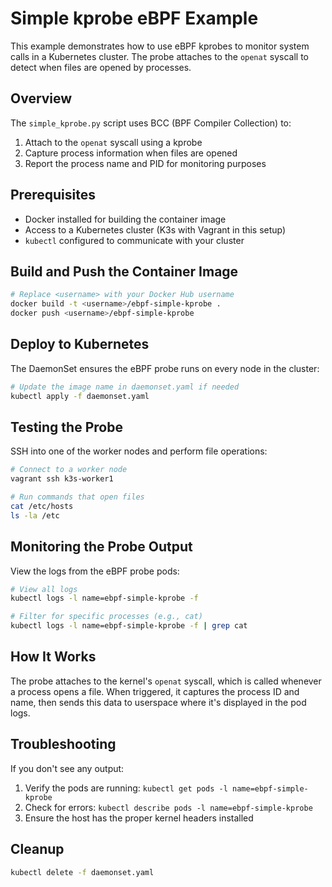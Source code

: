 # Simple kprobe eBPF Example

This example demonstrates how to use eBPF kprobes to monitor system calls in a Kubernetes cluster. The probe attaches to the `openat` syscall to detect when files are opened by processes.

## Overview

The `simple_kprobe.py` script uses BCC (BPF Compiler Collection) to:

1. Attach to the `openat` syscall using a kprobe
2. Capture process information when files are opened
3. Report the process name and PID for monitoring purposes

## Prerequisites

- Docker installed for building the container image
- Access to a Kubernetes cluster (K3s with Vagrant in this setup)
- `kubectl` configured to communicate with your cluster

## Build and Push the Container Image

```bash
# Replace <username> with your Docker Hub username
docker build -t <username>/ebpf-simple-kprobe .
docker push <username>/ebpf-simple-kprobe
```

## Deploy to Kubernetes

The DaemonSet ensures the eBPF probe runs on every node in the cluster:

```bash
# Update the image name in daemonset.yaml if needed
kubectl apply -f daemonset.yaml
```

## Testing the Probe

SSH into one of the worker nodes and perform file operations:

```bash
# Connect to a worker node
vagrant ssh k3s-worker1

# Run commands that open files
cat /etc/hosts
ls -la /etc
```

## Monitoring the Probe Output

View the logs from the eBPF probe pods:

```bash
# View all logs
kubectl logs -l name=ebpf-simple-kprobe -f

# Filter for specific processes (e.g., cat)
kubectl logs -l name=ebpf-simple-kprobe -f | grep cat
```

## How It Works

The probe attaches to the kernel's `openat` syscall, which is called whenever a process opens a file. When triggered, it captures the process ID and name, then sends this data to userspace where it's displayed in the pod logs.

## Troubleshooting

If you don't see any output:

1. Verify the pods are running: `kubectl get pods -l name=ebpf-simple-kprobe`
2. Check for errors: `kubectl describe pods -l name=ebpf-simple-kprobe`
3. Ensure the host has the proper kernel headers installed

## Cleanup

```bash
kubectl delete -f daemonset.yaml
```
